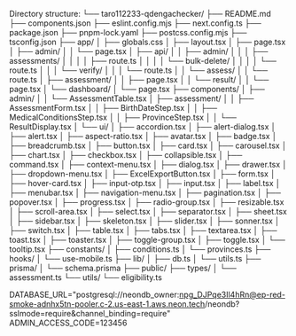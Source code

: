 Directory structure:
└── taro112233-qdengachecker/
    ├── README.md
    ├── components.json
    ├── eslint.config.mjs
    ├── next.config.ts
    ├── package.json
    ├── pnpm-lock.yaml
    ├── postcss.config.mjs
    ├── tsconfig.json
    ├── app/
    │   ├── globals.css
    │   ├── layout.tsx
    │   ├── page.tsx
    │   ├── admin/
    │   │   └── page.tsx
    │   ├── api/
    │   │   ├── admin/
    │   │   │   ├── assessments/
    │   │   │   │   ├── route.ts
    │   │   │   │   └── bulk-delete/
    │   │   │   │       └── route.ts
    │   │   │   └── verify/
    │   │   │       └── route.ts
    │   │   └── assess/
    │   │       └── route.ts
    │   ├── assessment/
    │   │   ├── page.tsx
    │   │   └── result/
    │   │       └── page.tsx
    │   └── dashboard/
    │       └── page.tsx
    ├── components/
    │   ├── admin/
    │   │   └── AssessmentTable.tsx
    │   ├── assessment/
    │   │   ├── AssessmentForm.tsx
    │   │   ├── BirthDateStep.tsx
    │   │   ├── MedicalConditionsStep.tsx
    │   │   ├── ProvinceStep.tsx
    │   │   └── ResultDisplay.tsx
    │   └── ui/
    │       ├── accordion.tsx
    │       ├── alert-dialog.tsx
    │       ├── alert.tsx
    │       ├── aspect-ratio.tsx
    │       ├── avatar.tsx
    │       ├── badge.tsx
    │       ├── breadcrumb.tsx
    │       ├── button.tsx
    │       ├── card.tsx
    │       ├── carousel.tsx
    │       ├── chart.tsx
    │       ├── checkbox.tsx
    │       ├── collapsible.tsx
    │       ├── command.tsx
    │       ├── context-menu.tsx
    │       ├── dialog.tsx
    │       ├── drawer.tsx
    │       ├── dropdown-menu.tsx
    │       ├── ExcelExportButton.tsx
    │       ├── form.tsx
    │       ├── hover-card.tsx
    │       ├── input-otp.tsx
    │       ├── input.tsx
    │       ├── label.tsx
    │       ├── menubar.tsx
    │       ├── navigation-menu.tsx
    │       ├── pagination.tsx
    │       ├── popover.tsx
    │       ├── progress.tsx
    │       ├── radio-group.tsx
    │       ├── resizable.tsx
    │       ├── scroll-area.tsx
    │       ├── select.tsx
    │       ├── separator.tsx
    │       ├── sheet.tsx
    │       ├── sidebar.tsx
    │       ├── skeleton.tsx
    │       ├── slider.tsx
    │       ├── sonner.tsx
    │       ├── switch.tsx
    │       ├── table.tsx
    │       ├── tabs.tsx
    │       ├── textarea.tsx
    │       ├── toast.tsx
    │       ├── toaster.tsx
    │       ├── toggle-group.tsx
    │       ├── toggle.tsx
    │       └── tooltip.tsx
    ├── constants/
    │   ├── conditions.ts
    │   └── provinces.ts
    ├── hooks/
    │   └── use-mobile.ts
    ├── lib/
    │   ├── db.ts
    │   └── utils.ts
    ├── prisma/
    │   └── schema.prisma
    ├── public/
    ├── types/
    │   └── assessment.ts
    └── utils/
        └── eligibility.ts


DATABASE_URL="postgresql://neondb_owner:npg_DJPqe3Il4hRn@ep-red-smoke-adnhx5tn-pooler.c-2.us-east-1.aws.neon.tech/neondb?sslmode=require&channel_binding=require"
ADMIN_ACCESS_CODE=123456